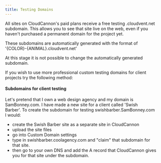 ```yaml
---
title: Testing Domains
---
```

All sites on CloudCannon&#39;s paid plans receive a free testing .cloudvent.net subdomain.&nbsp;This allows you to see that site live on the web, even if you haven&#39;t purchased a permanent domain for the project yet.

These subdomains are automatically generated with the format of &#39;{COLOR}-{ANIMAL}.cloudvent.net&#39;

At this stage it is not possible to change the automatically generated subdomain.

If you wish to use more professional custom testing domains for client projects try the following method:

#### Subdomains for client testing

Let&#39;s pretend that I own a web design agency&nbsp;and my domain is SamBonney.com. I&nbsp;have made a new site for a client called &#39;Swish Barber&#39;.&nbsp;To create the subdomain for testing swishbarber.SamBonney.com I&nbsp;would:

*   create the Swish Barber site as&nbsp;a separate&nbsp;site in CloudCannon
*   upload the site files
*   go into Custom Domain settings
*   type in swishbarber.coolagency.com&nbsp;and &quot;claim&quot; that subdomain for that site.
*   then go to your own DNS and add the A record that CloudCannon gives you for that site under the subdomain.